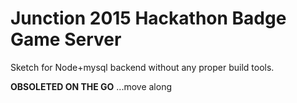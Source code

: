 # Junction 2015 Hackathon Badge Game Server
Sketch for Node+mysql backend without any proper build tools.

**OBSOLETED ON THE GO**
...move along
